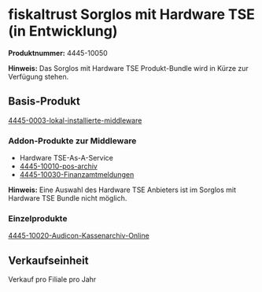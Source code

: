 # fiskaltrust Sorglos mit Hardware TSE (in Entwicklung)

**Produktnummer:** 4445-10050

**Hinweis:** Das Sorglos mit Hardware TSE Produkt-Bundle wird in Kürze zur Verfügung stehen.

## Basis-Produkt

[4445-0003-lokal-installierte-middleware](../compliance-as-a-service/produkte/4445-0003-lokal-installierte-middleware.md) 

### Addon-Produkte zur Middleware

- Hardware TSE-As-A-Service
-  [4445-10010-pos-archiv](../revisionssichere-daten-as-a-service/produkte/4445-100XX-pos-archiv.md) 
-  [4445-10030-Finanzamtmeldungen](../compliance-as-a-service/produkte/4445-100XX-Finanzamtsmeldungen.md) 

**Hinweis:** Eine Auswahl des Hardware TSE Anbieters ist im Sorglos mit Hardware TSE Bundle nicht möglich.

### Einzelprodukte

[4445-10020-Audicon-Kassenarchiv-Online](../revisionssichere-daten-as-a-service/produkte/4445-10020-Audicon-Kassenarchiv-Online.md) 

## Verkaufseinheit

Verkauf pro Filiale pro Jahr